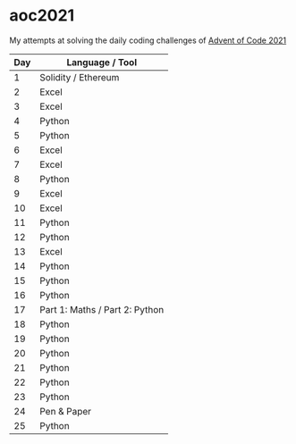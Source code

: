 # aoc2021
My attempts at solving the daily coding challenges of [Advent of Code 2021](https://adventofcode.com/2021)

| Day | Language / Tool                                 |
| --- | ----------------------------------------------- |
| 1   | Solidity / Ethereum                             |
| 2   | Excel                                           |
| 3   | Excel                                           |
| 4   | Python                                          |
| 5   | Python                                          |
| 6   | Excel                                           |
| 7   | Excel                                           |
| 8   | Python                                          |
| 9   | Excel                                           |
| 10  | Excel                                           |
| 11  | Python                                          |
| 12  | Python                                          |
| 13  | Excel                                           |
| 14  | Python                                          |
| 15  | Python                                          |
| 16  | Python                                          |
| 17  | Part 1: Maths / Part 2: Python                  |
| 18  | Python                                          |
| 19  | Python                                          |
| 20  | Python                                          |
| 21  | Python                                          |
| 22  | Python                                          |
| 23  | Python                                          |
| 24  | Pen & Paper                                     |
| 25  | Python                                          |
